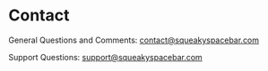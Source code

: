 # Contact

General Questions and Comments: contact@squeakyspacebar.com

Support Questions: support@squeakyspacebar.com
